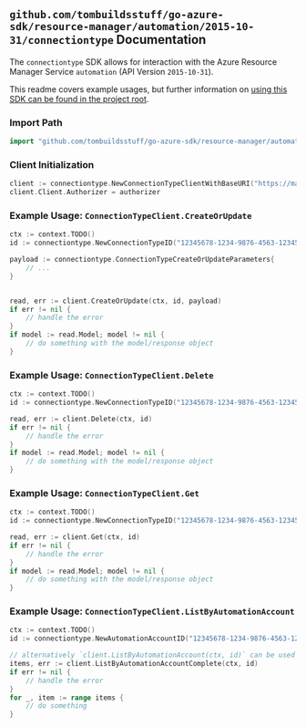 
## `github.com/tombuildsstuff/go-azure-sdk/resource-manager/automation/2015-10-31/connectiontype` Documentation

The `connectiontype` SDK allows for interaction with the Azure Resource Manager Service `automation` (API Version `2015-10-31`).

This readme covers example usages, but further information on [using this SDK can be found in the project root](https://github.com/tombuildsstuff/go-azure-sdk/tree/main/docs).

### Import Path

```go
import "github.com/tombuildsstuff/go-azure-sdk/resource-manager/automation/2015-10-31/connectiontype"
```


### Client Initialization

```go
client := connectiontype.NewConnectionTypeClientWithBaseURI("https://management.azure.com")
client.Client.Authorizer = authorizer
```


### Example Usage: `ConnectionTypeClient.CreateOrUpdate`

```go
ctx := context.TODO()
id := connectiontype.NewConnectionTypeID("12345678-1234-9876-4563-123456789012", "example-resource-group", "automationAccountValue", "connectionTypeValue")

payload := connectiontype.ConnectionTypeCreateOrUpdateParameters{
	// ...
}


read, err := client.CreateOrUpdate(ctx, id, payload)
if err != nil {
	// handle the error
}
if model := read.Model; model != nil {
	// do something with the model/response object
}
```


### Example Usage: `ConnectionTypeClient.Delete`

```go
ctx := context.TODO()
id := connectiontype.NewConnectionTypeID("12345678-1234-9876-4563-123456789012", "example-resource-group", "automationAccountValue", "connectionTypeValue")

read, err := client.Delete(ctx, id)
if err != nil {
	// handle the error
}
if model := read.Model; model != nil {
	// do something with the model/response object
}
```


### Example Usage: `ConnectionTypeClient.Get`

```go
ctx := context.TODO()
id := connectiontype.NewConnectionTypeID("12345678-1234-9876-4563-123456789012", "example-resource-group", "automationAccountValue", "connectionTypeValue")

read, err := client.Get(ctx, id)
if err != nil {
	// handle the error
}
if model := read.Model; model != nil {
	// do something with the model/response object
}
```


### Example Usage: `ConnectionTypeClient.ListByAutomationAccount`

```go
ctx := context.TODO()
id := connectiontype.NewAutomationAccountID("12345678-1234-9876-4563-123456789012", "example-resource-group", "automationAccountValue")

// alternatively `client.ListByAutomationAccount(ctx, id)` can be used to do batched pagination
items, err := client.ListByAutomationAccountComplete(ctx, id)
if err != nil {
	// handle the error
}
for _, item := range items {
	// do something
}
```
